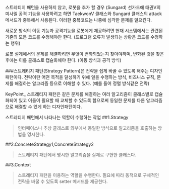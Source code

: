 스트레티지 패턴을 사용하지 않고, 로봇을 추가 할 경우 (Sungard)
선가드에 태권V의 미사일 공격 기능을 사용하려고 하면 TaekwonV 클래스와 Sungard 클래스의 attack 메서드가 중복해서 사용된다.
이러한 중복코드는 나중에 심각한 문제를 일으킨다.

새로운 방식의 이동 기능과 공격기능을 로봇에게 제공하려면 현재 시스템에서는 관련된 기존의 모든 코드를 수정해야만 한다.
(프로그램 오류가 발생되는 상황은 코드를 수정하는 행위)

로봇 설계에서의 문제를 해결하려면 무엇이 변화되었는지 찾아야하며, 변화된 것을 찾은 후에는 이를 클래스로 캡슐화해야 한다. (이동 방식과 공격 방식)

###스트레티지 패턴(Strategy Pattern)은 전략을 쉽게 바꿀 수 있도록 해주는 디자인 패턴이다.
전략이란 어떤 목적을 달성하기 위해 일을 수행하는 방식, 비즈니스 규칙, 문제를 해결하는 알고리즘 등으로 이해할 수 있다. (예를 들어 정렬 방식같은 전략)

KeyPoint_ 스트레티지 패턴은 같은 문제를 해결하는 여러 알고리즘이 클래스별로 캡슐화되어 있고
이들이 필요할 때 교체할 수 있도록 함으로써 동일한 문제를 다른 알고리즘으로 해결할 수 있게 하는 디자인패턴이다.

스트레티지 패턴에서 나타나는 역할이 수행하는 작업
##1.Strategy
> 인터페이스나 추상 클래스로 외부에서 동일한 방식으로 알고리즘을 호출하는 방법을 명시한다.

##2.ConcreteStrategy1,ConcreteStrategy2
> 스트레티지 패턴에서 명시한 알고리즘을 실제로 구현한 클래스다.

##3.Context
> 스트레티지 패턴을 이용하는 역할을 수행한다. 필요에 따라 동적으로 구체적인 전략을 바꿀 수 있도록 setter 메서드를 제공한다. 


